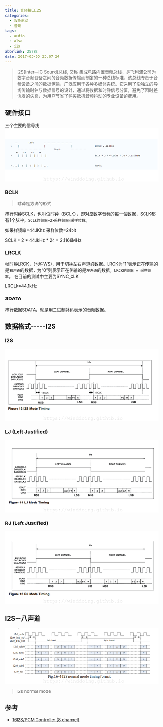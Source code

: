 ```yaml
---
title: 音频接口I2S
categories:
  - 设备驱动
  - 音频
tags:
  - audio
  - alsa
  - i2s
abbrlink: 25782
date: 2017-03-05 23:07:24
---
```


>I2S(Inter—IC Sound)总线, 又称 集成电路内置音频总线，是飞利浦公司为数字音频设备之间的音频数据传输而制定的一种总线标准，该总线专责于音频设备之间的数据传输，广泛应用于各种多媒体系统。它采用了沿独立的导线传输时钟与数据信号的设计，通过将数据和时钟信号分离，避免了因时差诱发的失真，为用户节省了购买抵抗音频抖动的专业设备的费用。

<!---more--->

## 硬件接口

三个主要的信号线
![i2s-sycle](/images/audio/i2s-sycle.png)
### BCLK

> 时钟是方波的形式

串行时钟SCLK，也叫位时钟（BCLK），即对应数字音频的每一位数据，SCLK都有1个脉冲。`SCLK的频率=2×采样频率×采样位数`。

如采样频率=44.1Khz  采样位数=24bit

SCLK = 2 * 44.1kHz * 24 = 2.1168MHz

### LRCLK

帧时钟LRCK，(也称WS)，用于切换左右声道的数据。LRCK为“1”表示正在传输的是`右声道`的数据，为“0”则表示正在传输的是`左声道`的数据。`LRCK的频率 = 采样频率`。
在目前的测试中主要为SYNC_CLK

LRCLK=44.1kHz

### SDATA

串行数据SDATA，就是用二进制补码表示的音频数据。

## 数据格式-----I2S

### I2S
![I2S](/images/audio/I2S.png)

### LJ (Left Justified)
![I2S-LJ](/images/audio/I2S-LJ.png)

### RJ (Left Justified)
![I2S-RJ](/images/audio/I2S-RJ.png)


## I2S--八声道

![i2s_channel_8](/images/2019/02/i2s_channel_8.png)
>i2s normal mode

## 参考

* [16I2S/PCM Controller (8 channel)](http://www.t-firefly.com/download/firefly-rk3288/docs/TRM/rk3288-chapter-16-i2s-pcm-controller-(8-channel).pdf)
